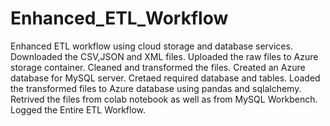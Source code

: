 # Enhanced_ETL_Workflow
Enhanced ETL workflow using cloud storage and database services.
Downloaded the CSV,JSON and XML files.
Uploaded the raw files to Azure storage container.
Cleaned and transformed the files.
Created an Azure database for MySQL server.
Cretaed required database and tables.
Loaded the transformed files to Azure database using pandas and sqlalchemy.
Retrived the files from colab notebook as well as from MySQL Workbench.
Logged the Entire ETL Workflow.
